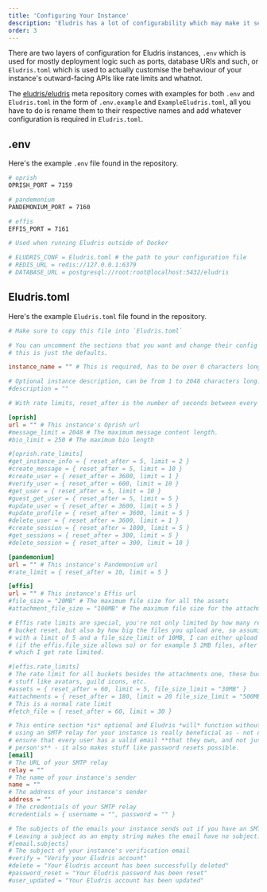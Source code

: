 ```yaml
---
title: 'Configuring Your Instance'
description: 'Eludris has a lot of configurability which may make it seem daunting to configure your instance- fret not however, for this page has got your back!'
order: 3
---
```


There are two layers of configuration for Eludris instances, `.env` which is used
for mostly deployment logic such as ports, database URIs and such, or `Eludris.toml`
which is used to actually customise the behaviour of your instance's outward-facing
APIs like rate limits and whatnot.

The [eludris/eludris](https://github.com/eludris/eludris) meta repository comes with
examples for both `.env` and `Eludris.toml` in the form of `.env.example` and `ExampleEludris.toml`,
all you have to do is rename them to their respective names and add whatever configuration
is required in `Eludris.toml`.

## .env

Here's the example `.env` file found in the repository.

```sh
# oprish
OPRISH_PORT = 7159

# pandemonium
PANDEMONIUM_PORT = 7160

# effis
EFFIS_PORT = 7161

# Used when running Eludris outside of Docker

# ELUDRIS_CONF = Eludris.toml # the path to your configuration file
# REDIS_URL = redis://127.0.0.1:6379
# DATABASE_URL = postgresql://root:root@localhost:5432/eludris
```

## Eludris.toml

Here's the example `Eludris.toml` file found in the repository.

```toml
# Make sure to copy this file into `Eludris.toml`

# You can uncomment the sections that you want and change their config values,
# this is just the defaults.

instance_name = "" # This is required, has to be over 0 characters long.

# Optional instance description, can be from 1 to 2048 characters long.
#description = ""

# With rate limits, reset_after is the number of seconds between every bucket reset.

[oprish]
url = "" # This instance's Oprish url
#message_limit = 2048 # The maximum message content length.
#bio_limit = 250 # The maximum bio length

#[oprish.rate_limits]
#get_instance_info = { reset_after = 5, limit = 2 }
#create_message = { reset_after = 5, limit = 10 }
#create_user = { reset_after = 3600, limit = 1 }
#verify_user = { reset_after = 600, limit = 10 }
#get_user = { reset_after = 5, limit = 10 }
#guest_get_user = { reset_after = 5, limit = 5 }
#update_user = { reset_after = 3600, limit = 5 }
#update_profile = { reset_after = 3600, limit = 5 }
#delete_user = { reset_after = 3600, limit = 1 }
#create_session = { reset_after = 1800, limit = 5 }
#get_sessions = { reset_after = 300, limit = 5 }
#delete_session = { reset_after = 300, limit = 10 }

[pandemonium]
url = "" # This instance's Pandemonium url
#rate_limit = { reset_after = 10, limit = 5 }

[effis]
url = "" # This instance's Effis url
#file_size = "20MB" # The maximum file size for all the assets
#attachment_file_size = "100MB" # The maximum file size for the attachment bucket

# Effis rate limits are special, you're not only limited by how many requests per
# bucket reset, but also by how big the files you upload are, so assuming a rate limit
# with a limit of 5 and a file_size_limit of 10MB, I can either upload 1 10MB file
# (if the effis.file_size allows so) or for example 5 2MB files, after either of
# which I get rate limited.

#[effis.rate_limits]
# The rate limit for all buckets besides the attachments one, these buckets are
# stuff like avatars, guild icons, etc.
#assets = { reset_after = 60, limit = 5, file_size_limit = "30MB" }
#attachments = { reset_after = 180, limit = 20 file_size_limit = "500MB" }
# This is a normal rate limit
#fetch_file = { reset_after = 60, limit = 30 }

# This entire section *is* optional and Eludris *will* function without it. However,
# using an SMTP relay for your instance is really beneficial as - not only does it
# ensure that every user has a valid email **that they own, and not just some other
# person's** - it also makes stuff like password resets possible.
[email]
# The URL of your SMTP relay
relay = ""
# The name of your instance's sender
name = ""
# The address of your instance's sender
address = ""
# The credentials of your SMTP relay
#credentials = { username = "", password = "" }

# The subjects of the emails your instance sends out if you have an SMTP relay setup.
# Leaving a subject as an empty string makes the email have no subject.
#[email.subjects]
# The subject of your instance's verification email
#verify = "Verify your Eludris account"
#delete = "Your Eludris account has been successfully deleted"
#password_reset = "Your Eludris password has been reset"
#user_updated = "Your Eludris account has been updated"
```

